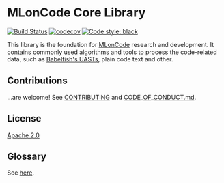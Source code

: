 # MLonCode Core Library
 [![Build Status](https://travis-ci.org/src-d/ml-core.svg)](https://travis-ci.org/src-d/ml-core)
 [![codecov](https://codecov.io/github/src-d/ml-core/coverage.svg)](https://codecov.io/gh/src-d/ml-core)
 [![Code style: black](https://img.shields.io/badge/code%20style-black-000000.svg)](https://github.com/ambv/black)

This library is the foundation for [MLonCode](https://github.com/src-d/awesome-machine-learning-on-source-code) research and development. 
It contains commonly used algorithms and tools to process the code-related data, such as [Babelfish's UASTs](https://doc.bblf.sh/), plain code text and other.

## Contributions

...are welcome! See [CONTRIBUTING](contributing.md) and [CODE\_OF\_CONDUCT.md](code_of_conduct.md).

## License

[Apache 2.0](license.md)

## Glossary

See [here](GLOSSARY.md).